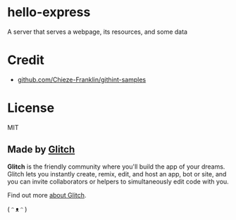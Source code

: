 # hello-express

A server that serves a webpage, its resources, and some data

# Credit

- [github.com/Chieze-Franklin/githint-samples](https://github.com/Chieze-Franklin/githint-samples)

# License

MIT

## Made by [Glitch](https://glitch.com/)

**Glitch** is the friendly community where you'll build the app of your dreams.
Glitch lets you instantly create, remix, edit, and host an app, bot or site, and
you can invite collaborators or helpers to simultaneously edit code with you.

Find out more [about Glitch](https://glitch.com/about).

( ᵔ ᴥ ᵔ )
